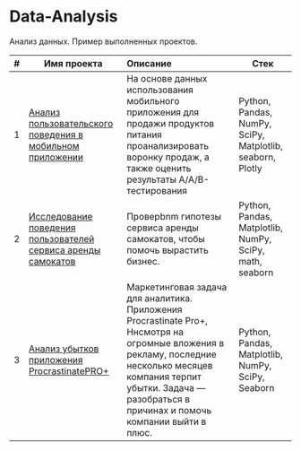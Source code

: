 # Data-Analysis
Анализ данных. Пример выполненных проектов.

|**#**|**Имя проекта**|**Описание**|**Стек** |
|-|-|:-|-|
|1|[Анализ пользовательского поведения в мобильном приложении](https://github.com/Ezekiel-Konrad/Data-Analysis/blob/main/A_A_B_test_%D1%81ustomer_behavior/A_A_B_test_%D1%81ustomer_behavior.ipynb)|На основе данных использования мобильного приложения для продажи продуктов питания проанализировать воронку продаж, а также оценить результаты A/A/B-тестирования|Python, Pandas, NumPy, SciPy, Matplotlib, seaborn, Plotly|
|2|[Исследование поведения пользователей сервиса аренды самокатов](https://github.com/Ezekiel-Konrad/Data-Analysis/blob/main/A_B_test_business_scooter_rental/A_B_test_business%20scooter_rental.ipynb)|Проверbnm гипотезы сервиса аренды самокатов, чтобы помочь вырастить бизнес.|Python, Pandas, Matplotlib, NumPy, SciPy, math, seaborn|
|3|[Анализ убытков приложения ProcrastinatePRO+](https://github.com/Ezekiel-Konrad/Data-Analysis/blob/main/Analysis_of_business_indicators/Analysis_of_business_indicators.ipynb)| Маркетинговая задача для аналитика. Приложения Procrastinate Pro+, Ннсмотря на огромные вложения в рекламу, последние несколько месяцев компания терпит убытки. Задача — разобраться в причинах и помочь компании выйти в плюс.|Python, Pandas, Matplotlib, NumPy, SciPy, Seaborn|
